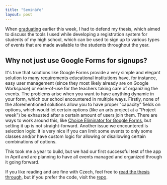 ```yaml
---
title: "Semináře"
layout: post
---
```


When [graduating](/high-school-graduation) earlier this week, I had to defend my thesis, which aimed to discuss the tools I used while developing a registration system for students of my high school, which can be used to sign up to various types of events that are made available to the students throughout the year.

## Why not just use Google Forms for signups?

It's true that solutions like Google Forms provide a very simple and elegant solution to many requirements educational institutions have, for instance, easy user management (since they most likely already are on Google Workspace) or ease-of-use for the teachers taking care of organizing the events. The problems arise when you want to have anything dynamic in your form, which our school encountered in multiple ways. Firstly, none of the aforementioned solutions allow you to have proper "capacity" fields on options, which would let certain options (like an arts project at a "Project week") be exhausted after a certain amount of users join them. There are ways to work around this, like [Choice Eliminator for Google Forms](https://workspace.google.com/marketplace/app/choice_eliminator_for_google_forms_choic/451642192898), but setting it up is not straight-forward. Another issue we encountered is selection logic: it is very nice if you can limit some events to only some classes and/or have custom logic for allowing or disallowing certain combinations of options.

This took me a year to build, but we had our first successful test of the app in April and are planning to have all events managed and organized through it going forward.

If you like reading and are fine with Czech, feel free to [read the thesis through](/static/MMP%20-%20Maturitni%CC%81%20pra%CC%81ce.pdf), but if you prefer the code, visit the [repo](https://github.com/filiptronicek/seminare).